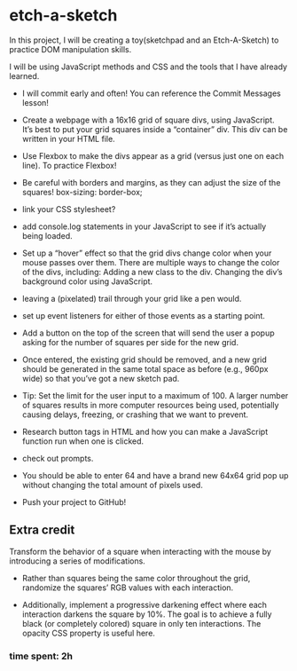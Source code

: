 # etch-a-sketch

In this project, I will be creating a toy(sketchpad and an Etch-A-Sketch) to practice DOM manipulation skills. 

I will be using JavaScript methods and CSS and the tools that I have already learned. 

- I will commit early and often! You can reference the Commit Messages lesson!

- Create a webpage with a 16x16 grid of square divs, using JavaScript.   
It’s best to put your grid squares inside a “container” div. This div can be written in your HTML file.

- Use Flexbox to make the divs appear as a grid (versus just one on each line). To practice Flexbox!

- Be careful with borders and margins, as they can adjust the size of the squares! box-sizing: border-box;


- link your CSS stylesheet?
 
- add console.log statements in your JavaScript to see if it’s actually being loaded.

- Set up a “hover” effect so that the grid divs change color when your mouse passes over them. There are multiple ways to change the color of the divs, including:
Adding a new class to the div.
Changing the div’s background color using JavaScript.

- leaving a (pixelated) trail through your grid like a pen would.
- set up event listeners for either of those events as a starting point.


- Add a button on the top of the screen that will send the user a popup asking for the number of squares per side for the new grid. 
- Once entered, the existing grid should be removed, and a new grid should be generated in the same total space as before (e.g., 960px wide) so that you’ve got a new sketch pad.

- Tip: Set the limit for the user input to a maximum of 100. A larger number of squares results in more computer resources being used, potentially causing delays, freezing, or crashing that we want to prevent.

- Research button tags in HTML and how you can make a JavaScript function run when one is clicked.
-  check out prompts.

- You should be able to enter 64 and have a brand new 64x64 grid pop up without changing the total amount of pixels used.

- Push your project to GitHub!
## Extra credit
Transform the behavior of a square when interacting with the mouse by introducing a series of modifications.

- Rather than squares being the same color throughout the grid, randomize the squares’ RGB values with each interaction.

- Additionally, implement a progressive darkening effect where each interaction darkens the square by 10%. The goal is to achieve a fully black (or completely colored) square in only ten interactions.
The opacity CSS property is useful here. 

### time spent: 2h 